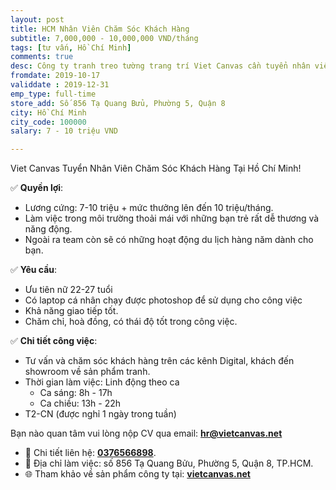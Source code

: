 ```yaml
---
layout: post
title: HCM Nhân Viên Chăm Sóc Khách Hàng
subtitle: 7,000,000 - 10,000,000 VND/tháng
tags: [tư vấn, Hồ Chí Minh]
comments: true
desc: Công ty tranh treo tường trang trí Viet Canvas cần tuyển nhân viên chăm sóc khách hàng tại TP. Hồ Chí Minh.
fromdate: 2019-10-17
validdate : 2019-12-31
emp_type: full-time
store_add: Số 856 Tạ Quang Bửu, Phường 5, Quận 8
city: Hồ Chí Minh
city_code: 100000
salary: 7 - 10 triệu VND

---
```


Viet Canvas Tuyển Nhân Viên Chăm Sóc Khách Hàng Tại Hồ Chí Minh!


✅ **Quyền lợi**:
- Lương cứng: 7-10 triệu + mức thưởng lên đến 10 triệu/tháng.
- Làm việc trong môi trường thoải mái với những bạn trẻ rất dễ thương và năng động.
- Ngoài ra team còn sẽ có những hoạt động du lịch hàng năm dành cho bạn.

✅ **Yêu cầu**:
- Ưu tiên nữ 22-27 tuổi
- Có laptop cá nhân chạy được photoshop để sử dụng cho công việc
- Khả năng giao tiếp tốt.
- Chăm chỉ, hoà đồng, có thái độ tốt trong công việc.

✅ **Chi tiết công việc**:

- Tư vấn và chăm sóc khách hàng trên các kênh Digital, khách đến showroom về sản phẩm tranh.
- Thời gian làm việc: Linh động theo ca
    - Ca sáng: 8h - 17h
    - Ca chiều: 13h - 22h
- T2-CN (được nghỉ 1 ngày trong tuần)

Bạn nào quan tâm vui lòng nộp CV qua email: [**hr@vietcanvas.net**](mailto:hr@vietcanvas.net)

- 📲 Chi tiết liên hệ: [**0376566898**](tel:0376566898).
- 🎯 Địa chỉ làm việc: số 856 Tạ Quang Bửu, Phường 5, Quận 8, TP.HCM.
- 🌐 Tham khảo về sản phẩm công ty tại: [**vietcanvas.net**](https://vietcanvas.net/)